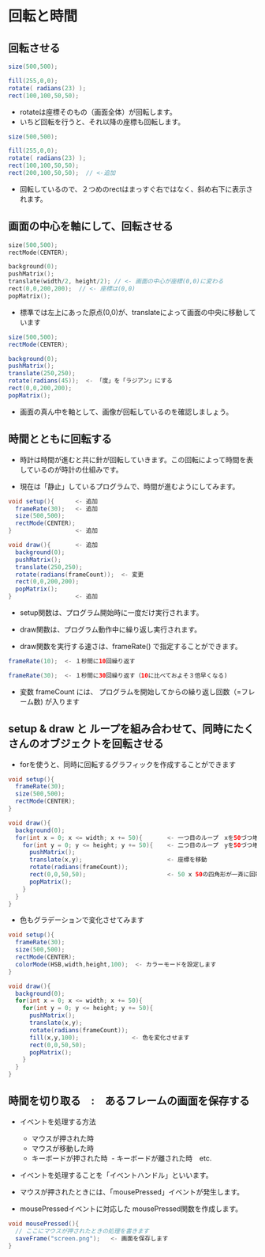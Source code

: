 # 回転と時間

## 回転させる

```Java
size(500,500);

fill(255,0,0);
rotate( radians(23) );
rect(100,100,50,50);
```

- rotateは座標そのもの（画面全体）が回転します。
- いちど回転を行うと、それ以降の座標も回転します。

```Java
size(500,500);

fill(255,0,0);
rotate( radians(23) );
rect(100,100,50,50);
rect(200,100,50,50);  // <-追加
```

 - 回転しているので、２つめのrectはまっすぐ右ではなく、斜め右下に表示されます。


## 画面の中心を軸にして、回転させる

```java:sketch_00_translate.pde
size(500,500);
rectMode(CENTER);

background(0);
pushMatrix();
translate(width/2, height/2); // <- 画面の中心が座標(0,0)に変わる
rect(0,0,200,200);  // <- 座標は(0,0)
popMatrix();
```

- 標準では左上にあった原点(0,0)が、translateによって画面の中央に移動しています

```java
size(500,500);
rectMode(CENTER);

background(0);
pushMatrix();
translate(250,250);
rotate(radians(45));  <- 「度」を「ラジアン」にする
rect(0,0,200,200);
popMatrix();
```

- 画面の真ん中を軸として、画像が回転しているのを確認しましょう。


## 時間とともに回転する

- 時計は時間が進むと共に針が回転していきます。この回転によって時間を表しているのが時計の仕組みです。

- 現在は「静止」しているプログラムで、時間が進むようにしてみます。


```java
void setup(){      <- 追加
  frameRate(30);   <- 追加
  size(500,500);
  rectMode(CENTER);
}                  <- 追加

void draw(){       <- 追加
  background(0);
  pushMatrix();
  translate(250,250);
  rotate(radians(frameCount));  <- 変更
  rect(0,0,200,200);
  popMatrix();
}                  <- 追加
```

- setup関数は、プログラム開始時に一度だけ実行されます。

- draw関数は、プログラム動作中に繰り返し実行されます。

- draw関数を実行する速さは、frameRate() で指定することができます。

```java
frameRate(10);  <- １秒間に10回繰り返す

frameRate(30);  <- １秒間に30回繰り返す（10に比べておよそ３倍早くなる)
```

- 変数 frameCount には、 プログラムを開始してからの繰り返し回数（=フレーム数) が入ります


## setup & draw と ループを組み合わせて、同時にたくさんのオブジェクトを回転させる

- forを使うと、同時に回転するグラフィックを作成することができます

```java
void setup(){
  frameRate(30);
  size(500,500);
  rectMode(CENTER);
}

void draw(){
  background(0);
  for(int x = 0; x <= width; x += 50){       <- 一つ目のループ　xを50づつ増やす
    for(int y = 0; y <= height; y += 50){    <- 二つ目のループ　yを50づつ増やす
      pushMatrix();
      translate(x,y);                        <- 座標を移動
      rotate(radians(frameCount));
      rect(0,0,50,50);                       <- 50 x 50の四角形が一斉に回転する
      popMatrix();
    }
  }
}
```

- 色もグラデーションで変化させてみます

```java
void setup(){
  frameRate(30);
  size(500,500);
  rectMode(CENTER);
  colorMode(HSB,width,height,100);  <- カラーモードを設定します
}

void draw(){
  background(0);
  for(int x = 0; x <= width; x += 50){
    for(int y = 0; y <= height; y += 50){
      pushMatrix();
      translate(x,y);
      rotate(radians(frameCount));
      fill(x,y,100);               <- 色を変化させます
      rect(0,0,50,50);
      popMatrix();
    }
  }
}
```

## 時間を切り取る　:　あるフレームの画面を保存する

- イベントを処理する方法
  - マウスが押された時
  - マウスが移動した時
  - キーボードが押された時
  - キーボードが離された時　etc.

- イベントを処理することを「イベントハンドル」といいます。

- マウスが押されたときには、「mousePressed」イベントが発生します。

- mousePressedイベントに対応した mousePressed関数を作成します。

```Java
void mousePressed(){
  // ここにマウスが押されたときの処理を書きます
  saveFrame("screen.png");   <- 画面を保存します
}
